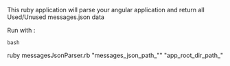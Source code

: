 This ruby application will parse your angular application and return all Used/Unused messages.json data

Run with :

`bash`

ruby messagesJsonParser.rb "messages_json_path_"" "app_root_dir_path_"